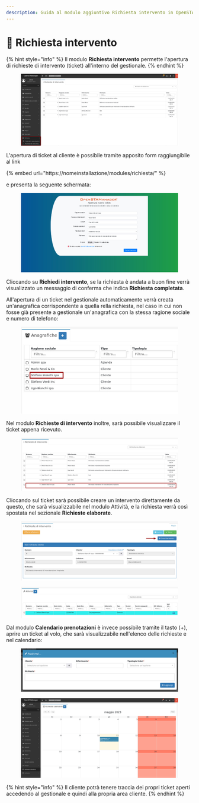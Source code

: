 ```yaml
---
description: Guida al modulo aggiuntivo Richiesta intervento in OpenSTAManager
---
```


# 📗 Richiesta intervento

{% hint style="info" %}
Il modulo **Richiesta intervento** permette l'apertura di richieste di intervento (ticket) all'interno del gestionale.
{% endhint %}

<figure><img src="../.gitbook/assets/immagine (589).png" alt=""><figcaption></figcaption></figure>

L'apertura di ticket al cliente è possibile tramite apposito form raggiungibile al link

{% embed url="https://nomeinstallazione/modules/richiesta/" %}

e presenta la seguente schermata:

<figure><img src="../.gitbook/assets/immagine (583).png" alt=""><figcaption></figcaption></figure>

Cliccando su **Richiedi intervento**, se la richiesta è andata a buon fine verrà visualizzato un messaggio di conferma che indica **Richiesta completata**.

All'apertura di un ticket nel gestionale automaticamente verrà creata un'anagrafica corrispondente a quella rella richiesta, nel caso in cui non fosse già presente a gestionale un'anagrafica con la stessa ragione sociale e numero di telefono:

<figure><img src="../.gitbook/assets/immagine (240).png" alt=""><figcaption></figcaption></figure>

Nel modulo **Richieste di intervento** inoltre, sarà possibile visualizzare il ticket appena ricevuto.

<figure><img src="../.gitbook/assets/immagine (392).png" alt=""><figcaption></figcaption></figure>

Cliccando sul ticket sarà possibile creare un intervento direttamente da questo, che sarà visualizzabile nel modulo Attività, e la richiesta verrà così spostata nel sezionale **Richieste elaborate**.

<figure><img src="../.gitbook/assets/immagine (585).png" alt=""><figcaption></figcaption></figure>

<figure><img src="../.gitbook/assets/immagine (73).png" alt=""><figcaption></figcaption></figure>

Dal modulo **Calendario prenotazioni** è invece possibile tramite il tasto (+), aprire un ticket al volo, che sarà visualizzabile nell'elenco delle richieste e nel calendario:

<figure><img src="../.gitbook/assets/immagine (395).png" alt=""><figcaption></figcaption></figure>

<figure><img src="../.gitbook/assets/immagine (86).png" alt=""><figcaption></figcaption></figure>

{% hint style="info" %}
Il cliente potrà tenere traccia dei propri ticket aperti accedendo al gestionale e quindi alla propria area cliente.
{% endhint %}
